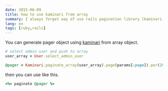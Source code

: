 ```yaml
---
date: 2015-06-09
title: how to use kaminari from array
summary: I always forget way of use rails pagination library (kaminari) with array
lang: en
tags: [ruby,rails]
---
```


You can generate pager object using [kaminari](https://github.com/amatsuda/kaminari) from array object.

```ruby
# select admin user and push to array
user_array = User.select_admin_user

@pager = Kaminari.paginate_array(user_array).page(params[:page]).per(20)
```

then you can use like this.

```ruby
<%= paginate @pager %>
```
